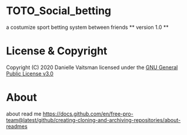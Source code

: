 # TOTO_Social_betting
a costumize sport betting system between friends
** version 1.0 **

# License & Copyright
Copyright (C) 2020 Danielle Vaitsman
licensed under the [GNU General Public License v3.0](LICENSE)

# About
about read me https://docs.github.com/en/free-pro-team@latest/github/creating-cloning-and-archiving-repositories/about-readmes


